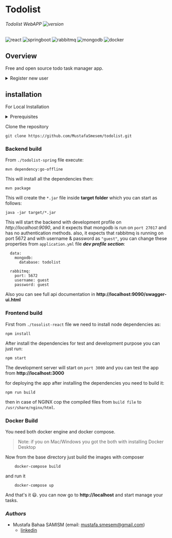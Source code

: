# Todolist
###### Todolist WebAPP  <img src="https://img.shields.io/badge/version-1.0.0-green" alt="version"/>

<p>
<img src="https://img.shields.io/badge/react%20-%2320232a.svg?&style=for-the-badge&logo=react" alt="react"/>
<img src="https://img.shields.io/badge/spring%20boot%20-%2320232a.svg?&style=for-the-badge&logo=springboot" alt="springboot"/>
<img src="https://img.shields.io/badge/rabbitMQ%20-%2320232a.svg?&style=for-the-badge&logo=rabbitmq" alt="rabbitmq"/>
<img src="https://img.shields.io/badge/mongoDB%20-%2320232a.svg?&style=for-the-badge&logo=mongodb" alt="mongodb"/>
<img src="https://img.shields.io/badge/docker%20-%2320232a.svg?&style=for-the-badge&logo=docker" alt="docker"/>
</p>

## Overview
Free and open source todo task manager app.
<details><summary>Register new user</summary>
<p>
https://github.com/MustafaSmesem/todolist/blob/master/media/Register.mp4
</p>
</details>

## installation
For Local Installation
<details><summary>Prerequisites</summary>
<p>

#### Environment requests
  - nodejs v14.15.0
  - JDK 16 + maven
  - git
  - mongodb 4.0 +
  - rabbitmq
  
</p>
</details>

Clone the repository
```
git clone https://github.com/MustafaSmesem/todolist.git
```

### Backend build
From `./todolist-spring` file execute:
```
mvn dependency:go-offline 
```
This will install all the dependencies then:
```
mvn package
```
This will create the `*.jar` file inside **target folder** which you can start as follows:
```
java -jar target/*.jar
```
This will start the backend with development profile on *http://localhost:9090*, and it expects that mongodb is run on `port 27017` and has no authentication methods.
also, it expects that rabbitmq is running on port 5672 and with username & password as `"guest"`,  you can change these properties from `application.yml` file **_dev profile section_**:
```
  data:
    mongodb:
      database: todolist

  rabbitmq:
    port: 5672
    username: guest
    password: guest
```
Also you can see full api documentation in **http://localhost:9090/swagger-ui.html**


### Frontend build
First from `./tosolist-react` file we need to install node dependencies as:
```
npm install
```
After install the dependencies for test and development purpose you can just run:
```
npm start
```
The development server will start on `port 3000` and you can test the app from **http://localhost:3000**

for deploying the app after installing the dependencies you need to build it:
```
npm run build
```
then in case of NGINX cop the compiled files from `build file` to `/usr/share/nginx/html`.


### Docker Build
You need both docker engine and docker compose.
> Note: if you on Mac/Windows you got the both with installing Docker Desktop

Now from the base directory just build the images with composer
```
    docker-compose build
```
and run it
```
    docker-compose up
```
And that's it :smiley:. you can now go to **http://localhost** and start manage your tasks.


### *Authors*
* Mustafa Bahaa SAMISM (email: mustafa.smesem@gmail.com)
  - [linkedin](https://www.linkedin.com/in/mustafa-samism/)
